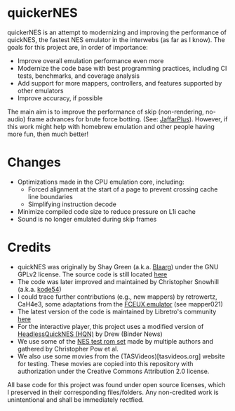 quickerNES
============

quickerNES is an attempt to modernizing and improving the performance of quickNES, the fastest NES emulator in the interwebs (as far as I know). The goals for this project are, in order of importance:

- Improve overall emulation performance even more
- Modernize the code base with best programming practices, including CI tests, benchmarks, and coverage analysis
- Add support for more mappers, controllers, and features supported by other emulators
- Improve accuracy, if possible

The main aim is to improve the performance of skip (non-rendering, no-audio) frame advances for brute force botting. (See: [JaffarPlus](https://github.com/SergioMartin86/jaffarPlus)). However, if this work might help with homebrew emulation and other people having more fun, then much better!

Changes
=========

- Optimizations made in the CPU emulation core, including:
  + Forced alignment at the start of a page to prevent crossing cache line boundaries
  + Simplifying instruction decode
- Minimize compiled code size to reduce pressure on L1i cache
- Sound is no longer emulated during skip frames

Credits
=========

- quickNES was originally by Shay Green (a.k.a. [Blaarg](http://www.slack.net/~ant/)) under the GNU GPLv2 license. The source code is still located [here](https://github.com/kode54/QuickNES) 
- The code was later improved and maintained by Christopher Snowhill (a.k.a. [kode54](https://kode54.net/))
- I could trace further contributions (e.g., new mappers) by retrowertz, CaH4e3, some adaptations from the [FCEUX emulator](https://github.com/TASEmulators/fceux) (see mapper021)
- The latest version of the code is maintained by Libretro's community [here](https://github.com/libretro/QuickNES_Core)
- For the interactive player, this project uses a modified version of [HeadlessQuickNES (HQN)](https://github.com/Bindernews/HeadlessQuickNes) by Drew (Binder News)
- We use some of the [NES test rom set](https://github.com/christopherpow/nes-test-roms) made by multiple authors and gathered by Christopher Pow et al.
- We also use some movies from the (TASVideos)[tasvideos.org] website for testing. These movies are copied into this repository with authorization under the Creative Commons Attribution 2.0 license.

All base code for this project was found under open source licenses, which I preserved in their corresponding files/folders. Any non-credited work is unintentional and shall be immediately rectfied.

